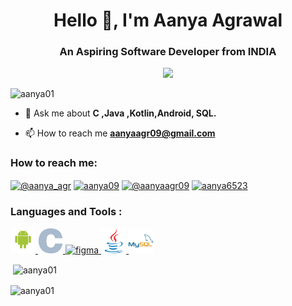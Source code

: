 
<h1 align="center">Hello 👋, I'm Aanya 
Agrawal</h1>

<h3 align="center">An Aspiring Software Developer from INDIA </h3>

<p align="center ">
  <img src=https://camo.githubusercontent.com/f3b04bcc5a6c38cefe94f011a982263fc8718412568f756362f903776c66d008/68747470733a2f2f6d656469612e74656e6f722e636f6d2f53353962506b543070716341414141432f70726f6772616d6d696e672e676966>
</p>


<p align="left"> <img src="https://komarev.com/ghpvc/?username=aanya01&label=Profile%20views&color=0e75b6&style=flat" alt="aanya01" /> </p>

- 💬 Ask me about **C ,Java ,Kotlin,Android, SQL.**

- 📫 How to reach me **aanyaagr09@gmail.com**

<h3 align="left">How to reach me:</h3>
<p align="left">
<a href="https://twitter.com/@aanya_agr" target="blank"><img align="center" src="https://raw.githubusercontent.com/rahuldkjain/github-profile-readme-generator/master/src/images/icons/Social/twitter.svg" alt="@aanya_agr" height="30" width="40" /></a>
<a href="https://linkedin.com/in/aanya09" target="blank"><img align="center" src="https://raw.githubusercontent.com/rahuldkjain/github-profile-readme-generator/master/src/images/icons/Social/linked-in-alt.svg" alt="aanya09" height="30" width="40" /></a>
<a href="https://www.hackerrank.com/@aanyaagr09" target="blank"><img align="center" src="https://raw.githubusercontent.com/rahuldkjain/github-profile-readme-generator/master/src/images/icons/Social/hackerrank.svg" alt="@aanyaagr09" height="30" width="40" /></a>
<a href="https://discord.gg/aanya6523" target="blank"><img align="center" src="https://raw.githubusercontent.com/rahuldkjain/github-profile-readme-generator/master/src/images/icons/Social/discord.svg" alt="aanya6523" height="30" width="40" /></a>
</p>

<h3 align="left">Languages and Tools :</h3>
<p align="left"> <a href="https://developer.android.com" target="_blank" rel="noreferrer"> <img src="https://raw.githubusercontent.com/devicons/devicon/master/icons/android/android-original-wordmark.svg" alt="android" width="40" height="40"/> </a> <a href="https://www.cprogramming.com/" target="_blank" rel="noreferrer"> <img src="https://raw.githubusercontent.com/devicons/devicon/master/icons/c/c-original.svg" alt="c" width="40" height="40"/> </a> <a href="https://www.figma.com/" target="_blank" rel="noreferrer"> <img src="https://www.vectorlogo.zone/logos/figma/figma-icon.svg" alt="figma" width="40" height="40"/> </a> <a href="https://www.java.com" target="_blank" rel="noreferrer"> <img src="https://raw.githubusercontent.com/devicons/devicon/master/icons/java/java-original.svg" alt="java" width="40" height="40"/> </a> <a href="https://www.mysql.com/" target="_blank" rel="noreferrer"> <img src="https://raw.githubusercontent.com/devicons/devicon/master/icons/mysql/mysql-original-wordmark.svg" alt="mysql" width="40" height="40"/> </a> </p>

<p>&nbsp;<img align="center" src="https://github-readme-stats.vercel.app/api?username=aanya01&show_icons=true&locale=en" alt="aanya01" /></p>

<p><img align="center" src="https://github-readme-streak-stats.herokuapp.com/?user=aanya01&" alt="aanya01" /></p>
